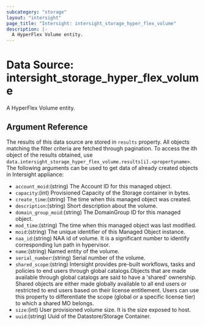 ```yaml
---
subcategory: "storage"
layout: "intersight"
page_title: "Intersight: intersight_storage_hyper_flex_volume"
description: |-
  A HyperFlex Volume entity.
---
```


# Data Source: intersight_storage_hyper_flex_volume
A HyperFlex Volume entity.
## Argument Reference
The results of this data source are stored in `results` property.
All objects matching the filter criteria are fetched through pagination.
To access the ith object of the results obtained, use `data.intersight_storage_hyper_flex_volume.results[i].<propertyname>`.
The following arguments can be used to get data of already created objects in Intersight appliance:
* `account_moid`:(string) The Account ID for this managed object. 
* `capacity`:(int) Provisioned Capacity of the Storage container in bytes. 
* `create_time`:(string) The time when this managed object was created. 
* `description`:(string) Short description about the volume. 
* `domain_group_moid`:(string) The DomainGroup ID for this managed object. 
* `mod_time`:(string) The time when this managed object was last modified. 
* `moid`:(string) The unique identifier of this Managed Object instance. 
* `naa_id`:(string) NAA id of volume. It is a significant number to identify corresponding lun path in hypervisor. 
* `name`:(string) Named entity of the volume. 
* `serial_number`:(string) Serial number of the volume. 
* `shared_scope`:(string) Intersight provides pre-built workflows, tasks and policies to end users through global catalogs.Objects that are made available through global catalogs are said to have a 'shared' ownership. Shared objects are either made globally available to all end users or restricted to end users based on their license entitlement. Users can use this property to differentiate the scope (global or a specific license tier) to which a shared MO belongs. 
* `size`:(int) User provisioned volume size. It is the size exposed to host. 
* `uuid`:(string) Uuid of the Datastore/Storage Container. 
 